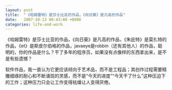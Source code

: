 ```yaml
---
layout: post
title:  "《哈姆雷特》是莎士比亚的作品，《向日葵》是凡高的作品"
date:   2007-10-13 00:43:00 +0800
categories: life-and-work
---
```


《哈姆雷特》是莎士比亚的作品，《向日葵》是凡高的作品，《朱庇特》是莫扎特的作品，《et》是斯皮尔伯格的作品，javaeye是robbin（还有其他人）的作品，聪明的，你的作品是什么？干了多年的程序员，如果没有点像样的东西拿出来，是不是有些遗憾？

软件作品，我一直认为它更应该倾向于艺术品，而不是工程品；其创作过程需要精雕细琢的耐心和不断涌现的灵感，而不是“今天的进度”“今天干了什么”这种压迫下的工作；这种压力只会让工作变得枯燥让人变得厌倦。